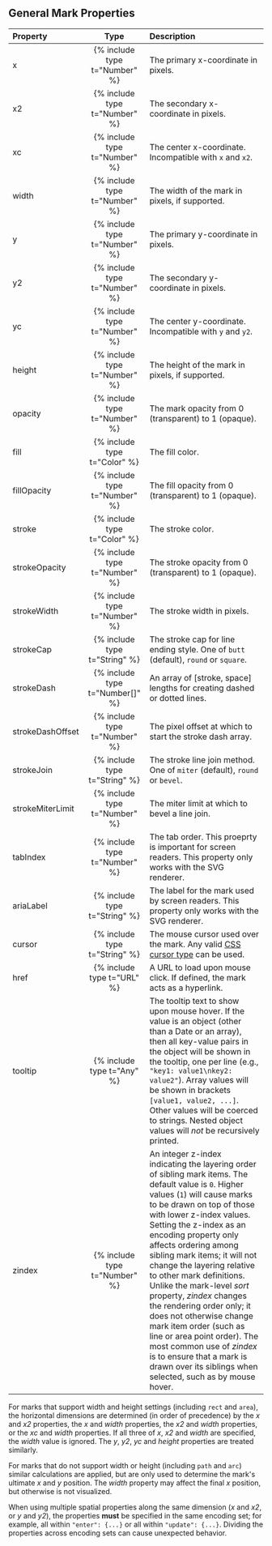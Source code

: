 ## General Mark Properties

| Property          | Type                          | Description  |
| :---------------- | :---------------------------: | :------------|
| x                 | {% include type t="Number" %} | The primary x-coordinate in pixels.|
| x2                | {% include type t="Number" %} | The secondary x-coordinate in pixels.|
| xc                | {% include type t="Number" %} | The center x-coordinate. Incompatible with `x` and `x2`.|
| width             | {% include type t="Number" %} | The width of the mark in pixels, if supported.|
| y                 | {% include type t="Number" %} | The primary y-coordinate in pixels.|
| y2                | {% include type t="Number" %} | The secondary y-coordinate in pixels.|
| yc                | {% include type t="Number" %} | The center y-coordinate. Incompatible with `y` and `y2`.|
| height            | {% include type t="Number" %} | The height of the mark in pixels, if supported.|
| opacity           | {% include type t="Number" %} | The mark opacity from 0 (transparent) to 1 (opaque).|
| fill              | {% include type t="Color" %}  | The fill color.|
| fillOpacity       | {% include type t="Number" %} | The fill opacity from 0 (transparent) to 1 (opaque).|
| stroke            | {% include type t="Color" %}  | The stroke color.|
| strokeOpacity     | {% include type t="Number" %} | The stroke opacity from 0 (transparent) to 1 (opaque).|
| strokeWidth       | {% include type t="Number" %} | The stroke width in pixels.|
| strokeCap         | {% include type t="String" %} | The stroke cap for line ending style. One of `butt` (default), `round` or `square`.|
| strokeDash        | {% include type t="Number[]" %} | An array of [stroke, space] lengths for creating dashed or dotted lines.|
| strokeDashOffset  | {% include type t="Number" %} | The pixel offset at which to start the stroke dash array.|
| strokeJoin        | {% include type t="String" %} | The stroke line join method. One of `miter` (default), `round` or `bevel`.|
| strokeMiterLimit  | {% include type t="Number" %} | The miter limit at which to bevel a line join.|
| tabIndex          | {% include type t="Number" %} | The tab order. This proeprty is important for screen readers. This property only works with the SVG renderer.|
| ariaLabel         | {% include type t="String" %} | The label for the mark used by screen readers. This property only works with the SVG renderer.|
| cursor            | {% include type t="String" %} | The mouse cursor used over the mark. Any valid [CSS cursor type](https://developer.mozilla.org/en-US/docs/Web/CSS/cursor#Values) can be used.|
| href              | {% include type t="URL" %}    | A URL to load upon mouse click. If defined, the mark acts as a hyperlink.|
| tooltip           | {% include type t="Any" %} | The tooltip text to show upon mouse hover. If the value is an object (other than a Date or an array), then all key-value pairs in the object will be shown in the tooltip, one per line (e.g., `"key1: value1\nkey2: value2"`). Array values will be shown in brackets `[value1, value2, ...]`.  Other values will be coerced to strings. Nested object values will _not_ be recursively printed.|
| zindex            | {% include type t="Number" %} | An integer z-index indicating the layering order of sibling mark items. The default value is `0`. Higher values (`1`) will cause marks to be drawn on top of those with lower z-index values. Setting the z-index as an encoding property only affects ordering among sibling mark items; it will not change the layering relative to other mark definitions. Unlike the mark-level _sort_ property, _zindex_ changes the rendering order only; it does not otherwise change mark item order (such as line or area point order). The most common use of _zindex_ is to ensure that a mark is drawn over its siblings when selected, such as by mouse hover.|

For marks that support width and height settings (including `rect` and `area`), the horizontal dimensions are determined (in order of precedence) by the _x_ and _x2_ properties, the _x_ and _width_ properties, the _x2_ and _width_ properties, or the _xc_ and _width_ properties. If all three of _x_, _x2_ and _width_ are specified, the _width_ value is ignored. The _y_, _y2_, _yc_ and _height_ properties are treated similarly.

For marks that do not support width or height (including `path` and `arc`) similar calculations are applied, but are only used to determine the mark's ultimate _x_ and _y_ position. The _width_ property may affect the final _x_ position, but otherwise is not visualized.

When using multiple spatial properties along the same dimension (_x_ and _x2_, or _y_ and _y2_), the properties **must** be specified in the same encoding set; for example, all within `"enter": {...}` or all within `"update": {...}`. Dividing the properties across encoding sets can cause unexpected behavior.
